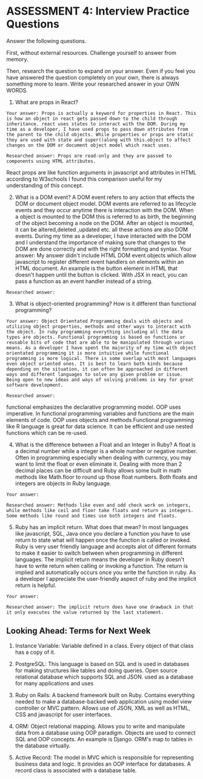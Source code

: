   # ASSESSMENT 4: Interview Practice Questions
  Answer the following questions.

  First, without external resources. Challenge yourself to answer from memory.

  Then, research the question to expand on your answer. Even if you feel you have answered the question completely on your own, there is always something more to learn. Write your researched answer in your OWN WORDS.  

  1. What are props in React?

    Your answer: Props is actually a keyword for properties in React. This is how an object in react gets passed down to the child through inheritance. react uses states to interact with the DOM. During my time as a developer, I have used props to pass down attributes from the parent to the child objects. While properties or props are static they are used with state and super()along with this.object to affect changes on the DOM or document object model which react uses.

    Researched answer: Props are read-only and they are passed to components using HTML attributes.
  React props are like function arguments in javascript and attributes in HTML according to W3schools I found this comparison useful for my understanding of this concept.


  2. What is a DOM event?
  A DOM event refers to any action that effects the DOM or document object model. DOM events are referred to as lifecycle events and they occur anytime there is interaction with the DOM. When a object is mounted to the DOM this is referred to as birth, the beginning of the object becoming a node on the DOM. After an object is mounted, it can be altered,deleted ,updated etc. all these actions are also DOM events. During my time as a developer, I have interacted with the DOM and I understand the importance of making sure that changes to the DOM are done correctly and with the right formatting and syntax.
    Your answer: My answer didn't include HTML DOM event objects which allow javascript to register different event handlers on elements within an HTML document. An example is the button element in HTML that doesn't happen until the button is clicked. With JSX in react, you can pass a function as an event handler instead of a string. 

    Researched answer:



  3. What is object-oriented programming? How is it different than functional programming?

    Your answer: Object Orientated Programming deals with objects and utilizing object properties, methods and other ways to interact with the object. In ruby programming everything including all the data types are objects. Functional programming is based on functions or reusable bits of code that are able to be manipulated through various means. As a developer I have spent the majority of my time with object orientated programming it is more intuitive while functional programming is more logical. There is some overlap with most languages even object oriented ones. It is best to learn both kinds because depending on the situation, it can often be approached in different ways and different languages to solve any given problem or issue. Being open to new ideas and ways of solving problems is key for great software development.

    Researched answer: 

  functional emphasizes the declarative programming model. OOP uses imperative. In functional programming variables and functions are the main elements of code. OOP uses objects and methods.Functional programming like R language is great for data science. It can be efficient and use nested functions which can be re-used.

  4. What is the difference between a Float and an Integer in Ruby?
  A float is a decimal number while a integer is a whole number or negative number. Often in programming especially when dealing with currency, you may want to limit the float or even eliminate it. Dealing with more than 2 decimal places can be difficult and Ruby allows some built in math methods like Math.floor to round up those float numbers. Both floats and integers are objects in Ruby language.

    Your answer:

    Researched answer: Methods like even and odd check work on integers, while methods like ceil and floor take floats and return as integers. Some methods like round and times use both integers and floats. 



  5. Ruby has an implicit return. What does that mean?
  In most languages like javascript, SQL, Java once you declare a function you have to use return to state what will happen once the function is called or invoked. Ruby is very user friendly language and accepts alot of different formats to make it easier to switch between when programming in different languages. The implicit return means the developer in Ruby doesn't have to write return when calling or invoking a function. The return is implied and automatically occurs once you write the function in ruby. As a developer I appreciate the user-friendly aspect of ruby and  the implicit return is helpful.

    Your answer:

    Researched answer: The implicit return does have one drawback in that it only executes the value returned by the last statement.



  ## Looking Ahead: Terms for Next Week

  1. Instance Variable: Variable defined in a class. Every object of that class has a copy of it.

  2. PostgreSQL: This language is based on SQL and is used in databases for making structures like tables and doing queries. Open source relational database which supports SQL and JSON. used as a database for many applications and uses 
      
  3. Ruby on Rails: A backend framework built on Ruby.
  Contains everything needed to make a database-backed web application using model view controller or MVC pattern. Allows use of JSON, XML as well as HTML, CSS and javascript for user interfaces.
  4. ORM: Object relational mapping. Allows you to write and manipulate data from a database using OOP paradigm. Objects are used to connect SQL and OOP concepts. An example is Django. ORM's map to tables in the database virtually. 

  5. Active Record: The model in MVC which is responsible for representing business data and logic. It provides an OOP interface for databases. A record class is associated with a database table.
